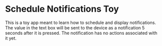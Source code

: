# Schedule Notifications Toy

This is a toy app meant to learn how to schedule and display notifications. The value in the text box will be sent to the device as a notification 5 seconds after it is pressed. The notification has no actions associated with it yet.
